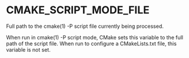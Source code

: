   

# CMAKE_SCRIPT_MODE_FILE  
Full path to the cmake(1) -P script file currently being
processed.  

When run in cmake(1) -P script mode, CMake sets this variable to
the full path of the script file.  When run to configure a CMakeLists.txt
file, this variable is not set.  

